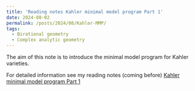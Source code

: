 ```yaml
---
title: 'Reading notes Kahler minimal model program Part 1'
date: 2024-08-02
permalink: /posts/2024/08/Kahler-MMP/
tags:
  - Birational geometry
  - Complex analytic geometry
---
```


The aim of this note is to introduce the minimal model program for Kahler varieties.


For detailed information see my reading notes (coming before) [Kahler minimal model program Part 1](https://yilimath.github.io/files/Hodge/KahlerMMP1.pdf)

